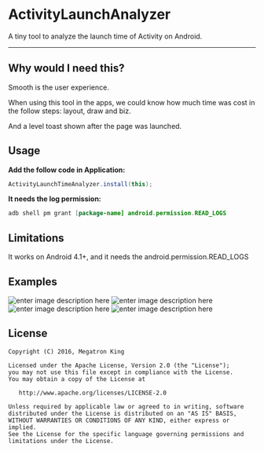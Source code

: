 # ActivityLaunchAnalyzer

A tiny tool to analyze the launch time of Activity on Android.
___

Why would I need this?
----------------------

Smooth is the user experience.

When using this tool in the apps, we could know how much time was cost in the follow steps:
layout, draw and biz.

And a level toast shown after the page was launched.

Usage
-----

**Add the follow code in Application:**

```java
ActivityLaunchTimeAnalyzer.install(this);
```

**It needs the log permission:**

```java
adb shell pm grant [package-name] android.permission.READ_LOGS
```

Limitations
-----------

It works on Android 4.1+, and it needs the android.permission.READ_LOGS

Examples
-----------

![enter image description here](/screenshot/device-2016-02-25-163808.png)
![enter image description here](/screenshot/device-2016-02-25-163903.png)
![enter image description here](/screenshot/device-2016-02-25-163945.png)
![enter image description here](/screenshot/device-2016-02-25-163958.png)

License
--------

    Copyright (C) 2016, Megatron King

    Licensed under the Apache License, Version 2.0 (the "License");
    you may not use this file except in compliance with the License.
    You may obtain a copy of the License at

       http://www.apache.org/licenses/LICENSE-2.0

    Unless required by applicable law or agreed to in writing, software
    distributed under the License is distributed on an "AS IS" BASIS,
    WITHOUT WARRANTIES OR CONDITIONS OF ANY KIND, either express or implied.
    See the License for the specific language governing permissions and
    limitations under the License.